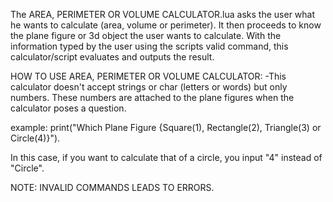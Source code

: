 The AREA, PERIMETER OR VOLUME CALCULATOR.lua asks the user what he wants to calculate (area, volume or perimeter).
It then proceeds to know the plane figure or 3d object the user wants to calculate.
With the information typed by the user using the scripts valid command, this calculator/script evaluates and outputs the result.

 
 HOW TO USE AREA, PERIMETER OR VOLUME CALCULATOR:
 -This calculator doesn't accept strings or char (letters or words) but only numbers. These numbers are attached to the plane figures when the calculator poses a question.

 example: print("Which Plane Figure {Square(1), Rectangle(2), Triangle(3) or Circle(4)}").

 In this case, if you want to calculate that of a circle, you input "4" instead of "Circle".
 
 NOTE: INVALID COMMANDS LEADS TO ERRORS.
 
 
